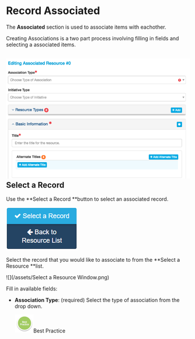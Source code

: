 # Record Associated

The **Associated** section is used to associate items with eachother.

Creating Associations is a two part process involving filling in fields and selecting a associated items.

## ![](/assets/AssociatedScreenshot.png)Select a Record

Use the **Select a Record **button to select an associated record.

![](/assets/Select_a_Record_Button.png)

Select the record that you would like to associate to from the **Select a Resource **list.

![](/assets/Select a Resource Window.png)

Fill in available fields:

* **Association Type**: \(required\) Select the type of association from the drop down.
  
  ![](/assets/BestPracticeSmall.png)Best Practice



